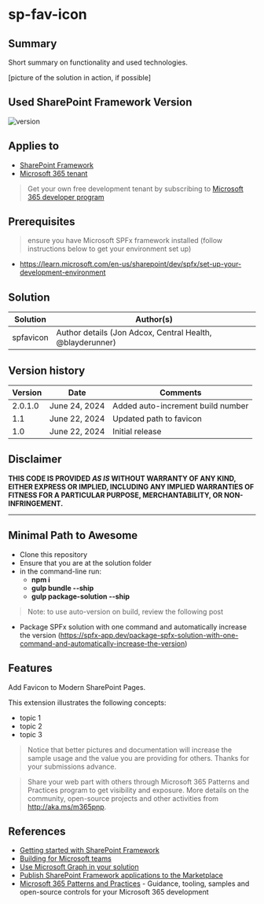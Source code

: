 # sp-fav-icon

## Summary

Short summary on functionality and used technologies.

[picture of the solution in action, if possible]

## Used SharePoint Framework Version

![version](https://img.shields.io/badge/version-1.19.0-green.svg)

## Applies to

- [SharePoint Framework](https://aka.ms/spfx)
- [Microsoft 365 tenant](https://docs.microsoft.com/en-us/sharepoint/dev/spfx/set-up-your-developer-tenant)

> Get your own free development tenant by subscribing to [Microsoft 365 developer program](http://aka.ms/o365devprogram)

## Prerequisites

> ensure you have Microsoft SPFx framework installed (follow instructions below to get your environment set up)
  - https://learn.microsoft.com/en-us/sharepoint/dev/spfx/set-up-your-development-environment

## Solution

| Solution    | Author(s)                                               |
| ----------- | ------------------------------------------------------- |
| spfavicon | Author details (Jon Adcox, Central Health, @blayderunner) |

## Version history

| Version | Date             | Comments        |
| ------- | ---------------- | --------------- |
| 2.0.1.0 | June 24, 2024   | Added auto-increment build number  |
| 1.1     | June 22, 2024   | Updated path to favicon  |
| 1.0     | June 22, 2024 | Initial release |

## Disclaimer

**THIS CODE IS PROVIDED _AS IS_ WITHOUT WARRANTY OF ANY KIND, EITHER EXPRESS OR IMPLIED, INCLUDING ANY IMPLIED WARRANTIES OF FITNESS FOR A PARTICULAR PURPOSE, MERCHANTABILITY, OR NON-INFRINGEMENT.**

---

## Minimal Path to Awesome

- Clone this repository
- Ensure that you are at the solution folder
- in the command-line run:
  - **npm i**
  - **gulp bundle --ship**
  - **gulp package-solution --ship**
> Note: to use auto-version on build, review the following post
  - Package SPFx solution with one command and automatically increase the version (https://spfx-app.dev/package-spfx-solution-with-one-command-and-automatically-increase-the-version)

## Features

Add Favicon to Modern SharePoint Pages.

This extension illustrates the following concepts:

- topic 1
- topic 2
- topic 3

> Notice that better pictures and documentation will increase the sample usage and the value you are providing for others. Thanks for your submissions advance.

> Share your web part with others through Microsoft 365 Patterns and Practices program to get visibility and exposure. More details on the community, open-source projects and other activities from http://aka.ms/m365pnp.

## References

- [Getting started with SharePoint Framework](https://docs.microsoft.com/en-us/sharepoint/dev/spfx/set-up-your-developer-tenant)
- [Building for Microsoft teams](https://docs.microsoft.com/en-us/sharepoint/dev/spfx/build-for-teams-overview)
- [Use Microsoft Graph in your solution](https://docs.microsoft.com/en-us/sharepoint/dev/spfx/web-parts/get-started/using-microsoft-graph-apis)
- [Publish SharePoint Framework applications to the Marketplace](https://docs.microsoft.com/en-us/sharepoint/dev/spfx/publish-to-marketplace-overview)
- [Microsoft 365 Patterns and Practices](https://aka.ms/m365pnp) - Guidance, tooling, samples and open-source controls for your Microsoft 365 development
